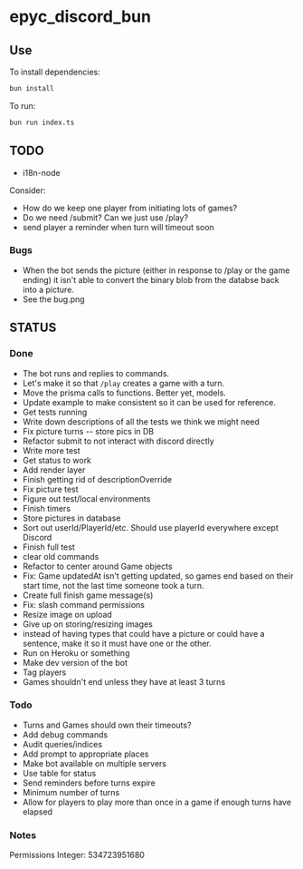 # epyc_discord_bun

## Use

To install dependencies:

```bash
bun install
```

To run:

```bash
bun run index.ts
```

## TODO

* i18n-node

Consider:

* How do we keep one player from initiating lots of games?
* Do we need /submit? Can we just use /play?
* send player a reminder when turn will timeout soon

### Bugs

* When the bot sends the picture (either in response to /play or the game ending) it isn't able to convert the binary blob from the databse back into a picture.
* See the bug.png

## STATUS

### Done

* The bot runs and replies to commands.
* Let's make it so that `/play` creates a game with a turn.
* Move the prisma calls to functions. Better yet, models.
* Update example to make consistent so it can be used for reference.
* Get tests running
* Write down descriptions of all the tests we think we might need
* Fix picture turns -- store pics in DB
* Refactor submit to not interact with discord directly
* Write more test
* Get status to work
* Add render layer
* Finish getting rid of descriptionOverride
* Fix picture test
* Figure out test/local environments
* Finish timers
* Store pictures in database
* Sort out userId/PlayerId/etc. Should use playerId everywhere except Discord
* Finish full test
* clear old commands
* Refactor to center around Game objects
* Fix: Game updatedAt isn't getting updated, so games end based on their start time, not the last time someone took a turn.
* Create full finish game message(s)
* Fix: slash command permissions
* Resize image on upload
* Give up on storing/resizing images
* instead of having types that could have a picture or could have a sentence, make it so it must have one or the other.
* Run on Heroku or something
* Make dev version of the bot
* Tag players
* Games shouldn't end unless they have at least 3 turns

### Todo

* Turns and Games should own their timeouts?
* Add debug commands
* Audit queries/indices
* Add prompt to appropriate places
* Make bot available on multiple servers
* Use table for status
* Send reminders before turns expire
* Minimum number of turns
* Allow for players to play more than once in a game if enough turns have elapsed

### Notes

Permissions Integer: 534723951680